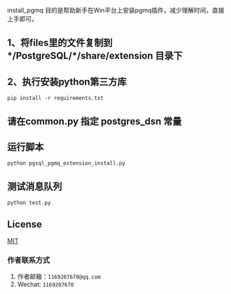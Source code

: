 install_pgmq 目的是帮助新手在Win平台上安装pgmq插件，减少理解时间，直接上手即可。

## 1、将files里的文件复制到*/PostgreSQL/*/share/extension 目录下

## 2、执行安装python第三方库
```commandline
pip install -r requirements.txt
```

## 请在common.py 指定 postgres_dsn 常量

## 运行脚本
```commandline 
python pgsql_pgmq_extension_install.py
```

## 测试消息队列
```commandline
python test.py
```


## License

[MIT](https://choosealicense.com/licenses/mit/)

### 作者联系方式

1. 作者邮箱：`1169207670@qq.com`
2. Wechat: `1169207670`

